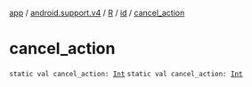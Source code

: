 [app](../../../index.md) / [android.support.v4](../../index.md) / [R](../index.md) / [id](index.md) / [cancel_action](./cancel_action.md)

# cancel_action

`static val cancel_action: `[`Int`](https://kotlinlang.org/api/latest/jvm/stdlib/kotlin/-int/index.html)
`static val cancel_action: `[`Int`](https://kotlinlang.org/api/latest/jvm/stdlib/kotlin/-int/index.html)